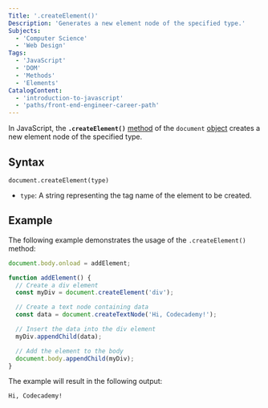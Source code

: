 ```yaml
---
Title: '.createElement()'
Description: 'Generates a new element node of the specified type.'
Subjects:
  - 'Computer Science'
  - 'Web Design'
Tags:
  - 'JavaScript'
  - 'DOM'
  - 'Methods'
  - 'Elements'
CatalogContent:
  - 'introduction-to-javascript'
  - 'paths/front-end-engineer-career-path'
---
```


In JavaScript, the **`.createElement()`** [method](https://www.codecademy.com/resources/docs/javascript/methods) of the `document` [object](https://www.codecademy.com/resources/docs/javascript/objects) creates a new element node of the specified type.

## Syntax

```pseudo
document.createElement(type)
```

- `type`: A string representing the tag name of the element to be created.

## Example

The following example demonstrates the usage of the `.createElement()` method:

```js
document.body.onload = addElement;

function addElement() {
  // Create a div element
  const myDiv = document.createElement('div');

  // Create a text node containing data
  const data = document.createTextNode('Hi, Codecademy!');

  // Insert the data into the div element
  myDiv.appendChild(data);

  // Add the element to the body
  document.body.appendChild(myDiv);
}
```

The example will result in the following output:

```shell
Hi, Codecademy!
```

